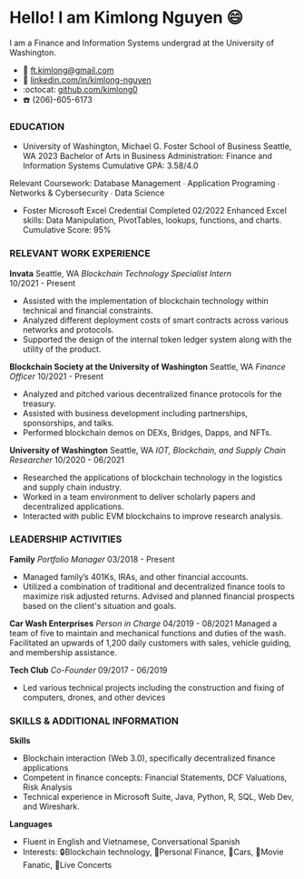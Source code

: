 # Hello! I am Kimlong Nguyen :smile:

I am a Finance and Information Systems undergrad at the University of Washington.

* :email: ft.kimlong@gmail.com
* :blue_book: [linkedin.com/in/kimlong-nguyen](www.linkedin.com/in/kimlong-nguyen)
* :octocat: [github.com/kimlong0](www.github.com/kimlong0) 
* :phone: (206)-605-6173

### EDUCATION												   
* University of Washington, Michael G. Foster School of Business
Seattle, WA 2023
Bachelor of Arts in Business Administration: Finance and Information Systems
Cumulative GPA: 3.58/4.0                    

Relevant Coursework: Database Management ∙ Application Programing ∙ Networks & Cybersecurity ∙ Data Science	 

* Foster Microsoft Excel Credential Completed 02/2022
Enhanced Excel skills: Data Manipulation, PivotTables, lookups, functions, and charts.
Cumulative Score: 95%

### RELEVANT WORK EXPERIENCE									
**Invata**
Seattle, WA
*Blockchain Technology Specialist Intern*	
10/2021 - Present
* Assisted with the implementation of  blockchain technology within technical and financial constraints.
* Analyzed different deployment costs of smart contracts across various networks and protocols.
* Supported the design of the internal token ledger system along with the utility of the product.

**Blockchain Society at the University of Washington**	           		     Seattle, WA
*Finance Officer*
10/2021 - Present
* Analyzed and pitched various decentralized finance protocols for the treasury.
* Assisted with business development including partnerships, sponsorships, and talks.
* Performed blockchain demos on DEXs, Bridges, Dapps, and NFTs.

**University of Washington**
Seattle, WA
*IOT, Blockchain, and Supply Chain Researcher*
10/2020 - 06/2021
* Researched the applications of blockchain technology in the logistics and supply chain industry.
* Worked in a team environment to deliver scholarly papers and decentralized applications.
* Interacted with public EVM blockchains to improve research analysis.

### LEADERSHIP ACTIVITIES										
**Family**
*Portfolio Manager*
03/2018 - Present
* Managed family’s 401Ks, IRAs, and other financial accounts.
* Utilized a combination of traditional and decentralized finance tools to maximize risk adjusted returns.
Advised and planned financial prospects based on the client's situation and goals.
 
**Car Wash Enterprises**
*Person in Charge*
04/2019 - 08/2021
Managed a team of five to maintain and mechanical functions and duties of the wash.
Facilitated an upwards of 1,200 daily customers with sales, vehicle guiding, and membership assistance.

**Tech Club**
*Co-Founder*
09/2017 - 06/2019
* Led various technical projects including the construction and fixing of computers, drones, and other devices

### SKILLS & ADDITIONAL INFORMATION								
**Skills** 
* Blockchain interaction (Web 3.0), specifically decentralized finance applications
* Competent in finance concepts: Financial Statements, DCF Valuations, Risk Analysis
* Technical experience in Microsoft Suite, Java, Python, R, SQL, Web Dev, and Wireshark.

**Languages**
* Fluent in English and Vietnamese, Conversational Spanish
* Interests: :lock:Blockchain technology, :ledger:Personal Finance, :car:Cars, :movie_camera:Movie Fanatic, :musical_note:Live Concerts 
